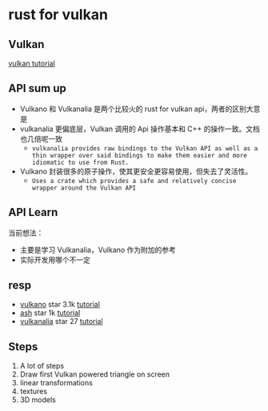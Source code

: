 # rust for vulkan

## Vulkan 

[vulkan tutorial](https://vulkan-tutorial.com)

## API sum up

- Vulkano 和 Vulkanalia 是两个比较火的 rust for vulkan api，两者的区别大意是
- vulkanalia 更偏底层，Vulkan 调用的 Api 操作基本和 C++ 的操作一致。文档也几倍呢一致
  - `vulkanalia provides raw bindings to the Vulkan API as well as a thin wrapper over said bindings to make them easier and more idiomatic to use from Rust. `
- Vulkano 封装很多的原子操作，使其更安全更容易使用，但失去了灵活性。
  - `Uses a crate which provides a safe and relatively concise wrapper around the Vulkan API`

## API Learn

当前想法：
- 主要是学习 Vulkanalia，Vulkano 作为附加的参考
- 实际开发用哪个不一定

## resp

- [vulkano](https://github.com/vulkano-rs/vulkano) star 3.1k [tutorial](https://github.com/bwasty/vulkan-tutorial-rs)
- [ash](https://github.com/ash-rs/ash) star 1k [tutorial](https://github.com/unknownue/vulkan-tutorial-rust)
- [vulkanalia](https://github.com/KyleMayes/vulkanalia) star 27 [tutorial](https://kylemayes.github.io/vulkanalia/introduction.html)

## Steps

1. A lot of steps
2. Draw first Vulkan powered triangle on screen
3. linear transformations
4. textures
5. 3D models
